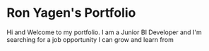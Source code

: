 # Ron Yagen's Portfolio
Hi and Welcome to my portfolio.
I am a Junior BI Developer and I'm searching for a job opportunity I can grow and learn from
